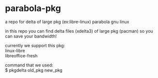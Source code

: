 # parabola-pkg
a repo for delta of large pkg (ex:libre-linux) parabola gnu linux

in this repo you can find delta files (xdelta3) of large pkg (pacman) so you can save your bandwidth!

currently we support this pkg:<br>
linux-libre<br>
libreoffice-fresh<br>

command that we used:<br>
$ pkgdelta  old_pkg new_pkg
